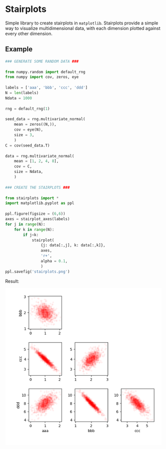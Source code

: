 # Stairplots

Simple library to create stairplots in `matplotlib`. Stairplots provide a simple way to visualize multidimensional data, with each dimension plotted against every other dimension.

## Example

```py
### GENERATE SOME RANDOM DATA ###

from numpy.random import default_rng
from numpy import cov, zeros, eye

labels = ['aaa', 'bbb', 'ccc', 'ddd']
N = len(labels)
Ndata = 1000

rng = default_rng(1)

seed_data = rng.multivariate_normal(
	mean = zeros((N,)),
	cov = eye(N),
	size = 3,
	)
C = cov(seed_data.T)

data = rng.multivariate_normal(
	mean = [1, 2, 4, 8],
	cov = C,
	size = Ndata,
	)

### CREATE THE STAIRPLOTS ###

from stairplots import *
import matplotlib.pyplot as ppl

ppl.figure(figsize = (6,6))
axes = stairplot_axes(labels)
for j in range(N):
	for k in range(N):
		if j<k:
			stairplot(
				{j: data[:,j], k: data[:,k]},
				axes,
				'r+',
				alpha = 0.1,
				)
ppl.savefig('stairplots.png')
```

Result:

<div align="center">
<img src="stairplots.png">
</div>
